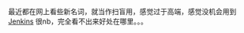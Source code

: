 最近都在网上看些新名词，就当作扫盲用，感觉过于高端，感觉没机会用到
[Jenkins](https://www.jianshu.com/p/5f671aca2b5a)
很nb，完全看不出来好处在哪里。。。